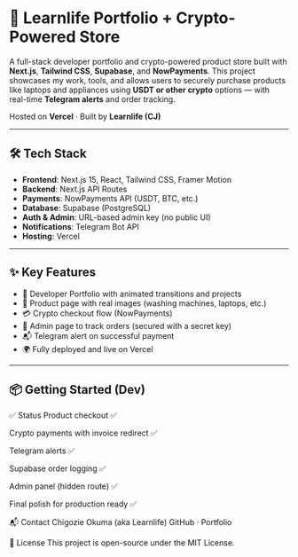 # 💼 Learnlife Portfolio + Crypto-Powered Store

A full-stack developer portfolio and crypto-powered product store built with **Next.js**, **Tailwind CSS**, **Supabase**, and **NowPayments**. This project showcases my work, tools, and allows users to securely purchase products like laptops and appliances using **USDT or other crypto** options — with real-time **Telegram alerts** and order tracking.

Hosted on **Vercel** · Built by **Learnlife (CJ)**

---

## 🛠️ Tech Stack

- **Frontend**: Next.js 15, React, Tailwind CSS, Framer Motion
- **Backend**: Next.js API Routes
- **Payments**: NowPayments API (USDT, BTC, etc.)
- **Database**: Supabase (PostgreSQL)
- **Auth & Admin**: URL-based admin key (no public UI)
- **Notifications**: Telegram Bot API
- **Hosting**: Vercel

---

## ✨ Key Features

- 🔐 Developer Portfolio with animated transitions and projects
- 🛒 Product page with real images (washing machines, laptops, etc.)
- 💳 Crypto checkout flow (NowPayments)
- 🧾 Admin page to track orders (secured with a secret key)
- 📬 Telegram alert on successful payment
- 🌍 Fully deployed and live on Vercel

---

## 📦 Getting Started (Dev)

✅ Status
Product checkout ✅

Crypto payments with invoice redirect ✅

Telegram alerts ✅

Supabase order logging ✅

Admin panel (hidden route) ✅

Final polish for production ready ✅

📬 Contact
Chigozie Okuma (aka Learnlife)
GitHub · Portfolio

📄 License
This project is open-source under the MIT License.